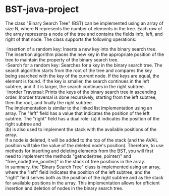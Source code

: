 # BST-java-project
The class "Binary Search Tree" (BST) can be implemented using an array of size N, where N represents the number of elements in the tree. Each row of the array represents a node of the tree and contains the fields info, left, and right of that node. The class supports the following operations:  

-Insertion of a random key: Inserts a new key into the binary search tree. The insertion algorithm places the new key in the appropriate position of the tree to maintain the property of the binary search tree.  
-Search for a random key: Searches for a key in the binary search tree. The search algorithm starts from the root of the tree and compares the key being searched with the key of the current node. If the keys are equal, the element is found. If the key is smaller, the search continues in the left subtree, and if it is larger, the search continues in the right subtree.    
-Inorder Traversal: Prints the keys of the binary search tree in ascending order. Inorder traversal is done recursively, starting from the left subtree, then the root, and finally the right subtree.  
The implementation is similar to the linked list implementation using an array. The "left" field has a value that indicates the position of the left subtree. The "right" field has a dual role: (a) it indicates the position of the right subtree and     
(b) is also used to implement the stack with the available positions of the array.  
If a node is deleted, it will be added to the top of the stack (and the AVAIL position will take the value of the deleted node's position). Therefore, to use methods for inserting and deleting elements from the BST, you will first need to implement the methods "getnode(tree_pointer)" and "free_node(tree_pointer)" in the stack of free positions in the array.  
In summary, the "Binary Search Tree" class is implemented using an array, where the "left" field indicates the position of the left subtree, and the "right" field serves both as the position of the right subtree and as the stack for available positions in the array. This implementation allows for efficient insertion and deletion of nodes in the binary search tree.  
